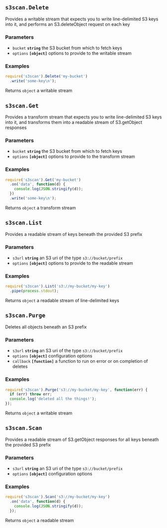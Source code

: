 ## `s3scan.Delete`

Provides a writable stream that expects you to write line-delimited S3 keys
into it, and performs an S3.deleteObject request on each key

### Parameters

* `bucket` **`string`** the S3 bucket from which to fetch keys
* `options` **`[object]`** options to provide to the writable stream


### Examples

```js
require('s3scan').Delete('my-bucket')
  .write('some-key\n');
```

Returns `object` a writable stream


## `s3scan.Get`

Provides a transform stream that expects you to write line-delimited S3 keys
into it, and transforms them into a readable stream of S3.getObject responses

### Parameters

* `bucket` **`string`** the S3 bucket from which to fetch keys
* `options` **`[object]`** options to provide to the transform stream


### Examples

```js
require('s3scan').Get('my-bucket')
  .on('data', function(d) {
    console.log(JSON.stringify(d));
  })
  .write('some-key\n');
```

Returns `object` a transform stream


## `s3scan.List`

Provides a readable stream of keys beneath the provided S3 prefix

### Parameters

* `s3url` **`string`** an S3 uri of the type `s3://bucket/prefix`
* `options` **`[object]`** options to provide to the readable stream


### Examples

```js
require('s3scan').List('s3://my-bucket/my-key')
  .pipe(process.stdout);
```

Returns `object` a readable stream of line-delimited keys


## `s3scan.Purge`

Deletes all objects beneath an S3 prefix

### Parameters

* `s3url` **`string`** an S3 uri of the type `s3://bucket/prefix`
* `options` **`[object]`** configuration options
* `callback` **`[function]`** a function to run on error or on completion of deletes


### Examples

```js
require('s3scan').Purge('s3://my-bucket/my-key', function(err) {
  if (err) throw err;
  console.log('deleted all the things!');
});
```

Returns `object` a writable stream


## `s3scan.Scan`

Provides a readable stream of S3.getObject responses for all keys beneath the
provided S3 prefix

### Parameters

* `s3url` **`string`** an S3 uri of the type `s3://bucket/prefix`
* `options` **`[object]`** configuration options


### Examples

```js
require('s3scan').Scan('s3://my-bucket/my-key')
  .on('data', function(d) {
    console.log(JSON.stringify(d));
  });
```

Returns `object` a readable stream



